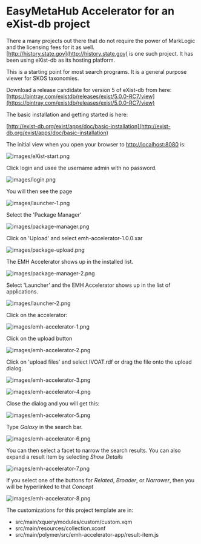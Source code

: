 # EasyMetaHub Accelerator for an eXist-db project

There a many projects out there that do not require the power of MarkLogic and the licensing fees for it as well.  
[http://history.state.gov](http://history.state.gov) is one such project.  It has been using eXist-db as its hosting platform.

This is a starting point for most search programs.  It is a general purpose viewer for SKOS taxonomies.

Download a release candidate for version 5 of eXist-db from here: 
[https://bintray.com/existdb/releases/exist/5.0.0-RC7/view](https://bintray.com/existdb/releases/exist/5.0.0-RC7/view)

The basic installation and getting started is here:

[http://exist-db.org/exist/apps/doc/basic-installation](http://exist-db.org/exist/apps/doc/basic-installation)

The initial view when you open your browser to 
[http://localhost:8080](http://localhost:8080) is:

![images/eXist-start.png](images/eXist-start.png)

Click login and usee the username admin with no password.

![images/login.png](images/login.png)

You will then see the page 

![images/launcher-1.png](images/launcher-1.png)

Select the 'Package Manager'

![images/package-manager.png](images/package-manager.png)

Click on 'Upload' and select emh-accelerator-1.0.0.xar

![images/package-upload.png](images/package-upload.png)

The EMH Accelerator shows up in the installed list.

![images/package-manager-2.png](images/package-manager-2.png)

Select 'Launcher' and the EMH Accelerator shows up in the list of applications.

![images/launcher-2.png](images/launcher-2.png)

Click on the accelerator:

![images/emh-accelerator-1.png](images/emh-accelerator-1.png)

Click on the upload button

![images/emh-accelerator-2.png](images/emh-accelerator-2.png)

Click on 'upload files' and select IVOAT.rdf or drag the file onto the upload dialog.

![images/emh-accelerator-3.png](images/emh-accelerator-3.png)

![images/emh-accelerator-4.png](images/emh-accelerator-4.png)

Close the dialog and you will get this:

![images/emh-accelerator-5.png](images/emh-accelerator-5.png)

Type *Galaxy* in the search bar.

![images/emh-accelerator-6.png](images/emh-accelerator-6.png)

You can then select a facet to narrow the search results.  You can also expand a result item by selecting *Show Details*

![images/emh-accelerator-7.png](images/emh-accelerator-7.png)

If you select one of the buttons for *Related*, *Broader*, or *Narrower*, then you will be hyperlinked to that *Concept*

![images/emh-accelerator-8.png](images/emh-accelerator-8.png)


The customizations for this project template are in:


- src/main/xquery/modules/custom/custom.xqm
- src/main/resources/collection.xconf
- src/main/polymer/src/emh-accelerator-app/result-item.js
